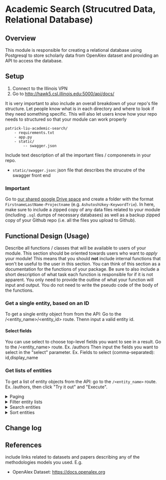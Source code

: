 # Academic Search (Strucutred Data, Relational Database)

## Overview

This module is responsible for creating a relational database using Postgresql to store scholarly data from OpenAlex dataset and providing an API to access the database.

## Setup

1.  Connect to the Illinois VPN
2.  Go to http://hawk5.csl.illinois.edu:5000/api/docs/

It is very important to also include an overall breakdown of your repo's file structure. Let people know what is in each directory and where to look if they need something specific. This will also let users know how your repo needs to structured so that your module can work properly

```
patrick-liu-academic-search/
    - requirements.txt
    - app.py 
    - static/
        -- swagger.json
```

Include text description of all the important files / componenets in your repo. 
* `static/swagger.json`: json file that describes the strucutre of the swagger front end

### Important 
Go to [our shared google Drive space](https://drive.google.com/drive/folders/1rxPAdGTVcl-Xo6uuFovdKcCw5_FEaXIC?usp=sharing) and create a folder with the format `FirstnameLastName-Projectname` (e.g. `AshutoshUkey-KeywordTrie`). In here, make sure to include a zipped copy of any data files related to your module (including `.sql` dumps of necessary databases) as well as a backup zipped copy of your Github repo (i.e. all the files you upload to Github).



## Functional Design (Usage)
Describe all functions / classes that will be available to users of your module. This section should be oriented towards users who want to _apply_ your module! This means that you should **not** include internal functions that won't be useful to the user in this section. You can think of this section as a documentation for the functions of your package. Be sure to also include a short description of what task each function is responsible for if it is not apparent. You only need to provide the outline of what your function will input and output. You do not need to write the pseudo code of the body of the functions. 

### Get a single entity, based on an ID
To get a single entity object from from the API:
Go to the /<entity_name>/<entity_id> route. Thenn input a valid entity id. 


#### Select fields
You can use select to choose top-level fields you want to see in a result.
Go to the /<entity_name> route. Ex. /authors
Then input the fields you want to select in the "select" parameter. Ex. Fields to select (comma-separated): id,display_name

### Get lists of entities

To get a list of entity objects from the API: go to the `/<entity_name>` route.
Ex. /authors, then click "Try it out" and "Execute". 

<details>
  <summary>Paging</summary>
    Use the page query parameter to control which page of results you want (eg page=1, page=2, etc). By default there are 25 results per page; you can use the
    per-page parameter to change that to any number between 1 and 200.
    Get the 2nd page of a list:
    Find the "page" parameter and enter 2. 
    Get 200 results on the second page:
    Find the "per-page" parameter and enter 200.
</details>

<details>
    <summary>Filter entity lists</summary>
Filters narrow the list down to just entities that meet a particular condition--specifically, a particular value for a particular attribute.
A list of filters are set using the filter parameter, formatted like this: attribute:value,attribute2:value2                                                                            Examples: Get the authors whose name is John Smith:
Go to the /authors route. Then in the "filter" parameter, type "display_name:John Smith"

Filters are case-insensitive.
### Logical expressions

#### Inequality
For numerical filters, use the less-than (<) and greater-than (>) symbols to filter by inequalities. Example:

Get authors that have more than 10000 citations:
Go to the /authors route. Then in the "filter" parameter, type "cited_by_count:>10000"

Some attributes have special filters that act as syntactic sugar around commonly-expressed inequalities: for example, the from_publication_date filter on works. See the endpoint-specific documentation below for more information. Example:

Get all works published after 2022-01-01 (inclusive):
Go to the /works route. Then in the "filter parameter", type "from_publication_date:2022-01-01"

#### Negation (NOT)
You can negate any filter, numerical or otherwise, by prepending the exclamation mark symbol (!) to the filter value. Example:
Get all institutions except for ones located in the US:
Go to the /institutions route. Then in the "filter parameter", type "country_code:!us"

#### Intersection (AND)
By default, the returned result set includes only records that satisfy all the supplied filters. In other words, filters are combined as an AND query. Example:
Get all authors with a display name have are cited more than a number:
Go to the /authors route. Then in the "filter" parameter, type "cited_by_count:>100,display_name:Kevin Chen-Chuan Chang"


#### Addition (OR)
Use the pipe symbol (|) to input lists of values such that any of the values can be satisfied--in other words, when you separate filter values with a pipe, they'll be combined as an OR query. Example:
Get all the works that have an author from France or an author from the UK:

This is particularly useful when you want to retrieve a many records by ID all at once. Instead of making a whole bunch of singleton calls in a loop, you can make one call, like this:
Get the works with DOI 10.1371/journal.pone.0266781 or with DOI 10.1371/journal.pone.0267149 (note the pipe separator between the two DOIs):
Go to the /works route. Then in the "filter" parameter, type "doi:https://doi.org/10.1371/journal.pone.0266781|https://doi.org/10.1371/journal.pone.0267149"
    
</details>

<details>
  <summary>Search entities</summary>
### The search parameter

The search query parameter finds results that match a given text search. Example:

Get works with search term "dna" in the title or abstract:

Go to the /works route. Then in the "search" parameter, type "dna"

When you search works, the API looks for matches in titles, abstracts, and fulltext. When you search concepts, we look in each concept's display_name and
description fields. When you search sources, we look at the display_name, alternate_titles, and abbreviated_title fields. Searching authors or institutions will looks for matches
within each entities' display_name field.
</details>
    
<details>
  <summary>Sort entities</summary>
### Sort entity lists

Use the ?sort parameter to specify the property you want your list sorted by. You can sort by these properties, where they exist:

display_name

cited_by_count

works_count

publication_date
By default, sort direction is ascending. You can reverse this by appending :desc to the sort key like works_count:desc. You can sort by multiple properties by providing multiple sort keys, separated by commas. Examples:
* All works, sorted by cited_by_count (highest counts first)
Go to the /works route. Then in the "sort" parameter, type "cited_by_count"

* All sources, in alphabetical order by title:
Go to the /works route, then in the "sort" parameter, type "display_name"
</details>



## Change log

## References 
include links related to datasets and papers describing any of the methodologies models you used. E.g. 

* OpenAlex Dataset: https://docs.openalex.org
